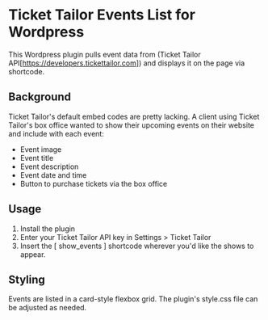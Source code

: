 # Ticket Tailor Events List for Wordpress
This Wordpress plugin pulls event data from (Ticket Tailor API[https://developers.tickettailor.com]) and displays it on the page via shortcode.

## Background ##
Ticket Tailor's default embed codes are pretty lacking. A client using Ticket Tailor's box office wanted to show their upcoming events on their website and include with each event:
- Event image
- Event title
- Event description
- Event date and time
- Button to purchase tickets via the box office

## Usage ##
1. Install the plugin
2. Enter your Ticket Tailor API key in Settings > Ticket Tailor
3. Insert the [ show_events ] shortcode wherever you'd like the shows to appear.

## Styling ##
Events are listed in a card-style flexbox grid. The plugin's style.css file can be adjusted as needed. 
